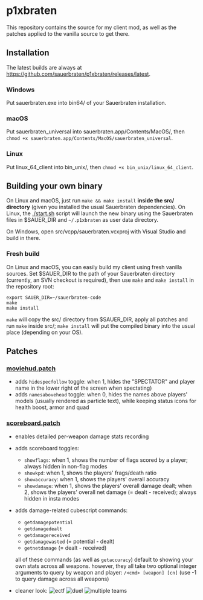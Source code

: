 # p1xbraten

This repository contains the source for my client mod, as well as the patches applied to the vanilla source to get there.

## Installation

The latest builds are always at https://github.com/sauerbraten/p1xbraten/releases/latest.

### Windows

Put sauerbraten.exe into bin64/ of your Sauerbraten installation.

### macOS

Put sauerbraten_universal into sauerbraten.app/Contents/MacOS/, then `chmod +x sauerbraten.app/Contents/MacOS/sauerbraten_universal`.

### Linux

Put linux_64_client into bin_unix/, then `chmod +x bin_unix/linux_64_client`.

## Building your own binary

On Linux and macOS, just run `make && make install` **inside the src/ directory** (given you installed the usual Sauerbraten dependencies). On Linux, the [./start.sh](./start.sh) script will launch the new binary using the Sauerbraten files in $SAUER_DIR and `~/.p1xbraten` as user data directory.

On Windows, open src/vcpp/sauerbraten.vcxproj with Visual Studio and build in there.

### Fresh build

On Linux and macOS, you can easily build my client using fresh vanilla sources. Set $SAUER_DIR to the path of your Sauerbraten directory (currently, an SVN checkout is required), then use `make` and `make install` in the repository root:

```
export SAUER_DIR=~/sauerbraten-code
make
make install
```

`make` will copy the src/ directory from $SAUER_DIR, apply all patches and run `make` inside src/; `make install` will put the compiled binary into the usual place (depending on your OS).

## Patches

### [moviehud.patch](./patches/moviehud.patch)

- adds `hidespecfollow` toggle: when 1, hides the "SPECTATOR" and player name in the lower right of the screen when spectating)
- adds `namesabovehead` toggle: when 0, hides the names above players' models (usually rendered as particle text), while keeping status icons for health boost, armor and quad

### [scoreboard.patch](./patches/scoreboard.patch)

- enables detailed per-weapon damage stats recording
- adds scoreboard toggles:
    - `showflags`: when 1, shows the number of flags scored by a player; always hidden in non-flag modes
    - `showkpd`: when 1, shows the players' frags/death ratio
    - `showaccuracy`: when 1, shows the players' overall accuracy
    - `showdamage`: when 1, shows the players' overall damage dealt; when 2, shows the players' overall net damage (= dealt - received); always hidden in insta modes
- adds damage-related cubescript commands:
    - `getdamagepotential`
    - `getdamagedealt`
    - `getdamagereceived`
    - `getdamagewasted` (= potential - dealt)
    - `getnetdamage` (= dealt - received)

    all of these commands (as well as `getaccuracy`) default to showing your own stats across all weapons. however, they all take two optional integer arguments to query by weapon and player: `/<cmd> [weapon] [cn]` (use -1 to query damage across all weapons)
- cleaner look:
    ![ectf](https://i.imgur.com/6DXW4Pj.jpg)
    ![duel](https://i.imgur.com/cbGUTxk.jpg)
    ![multiple teams](https://i.imgur.com/aC8rHms.jpg)